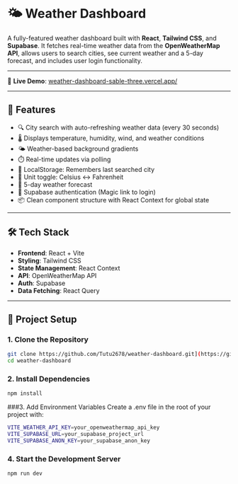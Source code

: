 # 🌤️ Weather Dashboard

A fully-featured weather dashboard built with **React**, **Tailwind CSS**, and **Supabase**. It fetches real-time weather data from the **OpenWeatherMap API**, allows users to search cities, see current weather and a 5-day forecast, and includes user login functionality.

---

🚀 **Live Demo**: [weather-dashboard-sable-three.vercel.app/](https://weather-dashboard-sable-three.vercel.app/)

---

## 🚀 Features

- 🔍 City search with auto-refreshing weather data (every 30 seconds)
- 🌡️ Displays temperature, humidity, wind, and weather conditions
- 🌤️ Weather-based background gradients
- ⏱️ Real-time updates via polling
- 💾 LocalStorage: Remembers last searched city
- 🔁 Unit toggle: Celsius ↔ Fahrenheit
- 📆 5-day weather forecast
- 👤 Supabase authentication (Magic link to login)
- 📦 Clean component structure with React Context for global state

---

## 🛠️ Tech Stack

- **Frontend**: React + Vite
- **Styling**: Tailwind CSS
- **State Management**: React Context
- **API**: OpenWeatherMap API
- **Auth**: Supabase
- **Data Fetching**: React Query

---

## 🔧 Project Setup

### 1. Clone the Repository

```bash
git clone https://github.com/Tutu2678/weather-dashboard.git](https://github.com/Tutu2678/Weather-Dashboard.git
cd weather-dashboard
```

### 2. Install Dependencies
```bash
npm install
```

###3. Add Environment Variables
Create a .env file in the root of your project with:

```bash
VITE_WEATHER_API_KEY=your_openweathermap_api_key
VITE_SUPABASE_URL=your_supabase_project_url
VITE_SUPABASE_ANON_KEY=your_supabase_anon_key
```

### 4. Start the Development Server

```bash
npm run dev
```
